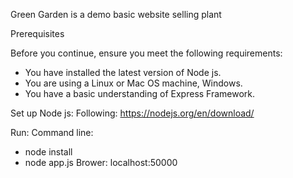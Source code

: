 Green Garden is a demo basic website selling plant

Prerequisites

Before you continue, ensure you meet the following requirements:

* You have installed the latest version of Node js.
* You are using a Linux or Mac OS machine, Windows.
* You have a basic understanding of Express Framework.

Set up Node js:
Following: https://nodejs.org/en/download/

Run:
Command line:
* node install
* node app.js
Brower:
localhost:50000
